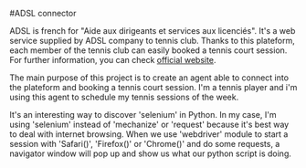 #ADSL connector

ADSL is french for "Aide aux dirigeants et services aux licenciés". 
It's a web service supplied by ADSL company to tennis club. Thanks to this plateform,
each member of the tennis club can easily booked a tennis court session. For further
information, you can check [official website](https://www.adsltennis.com/).

The main purpose of this project is to create an agent able to connect into the plateform
and booking a tennis court session. I'm a tennis player and i'm using this agent to schedule my tennis sessions 
of the week.

It's an interesting way to discover 'selenium' in Python.
In my case, I'm using 'selenium' instead of 'mechanize' or 'request' because it's best way to
deal with internet browsing. When we use 'webdriver' module to start a session with 'Safari()', 'Firefox()'
or 'Chrome()' and do some requests, a navigator window will pop up and show us what our python script is doing.



